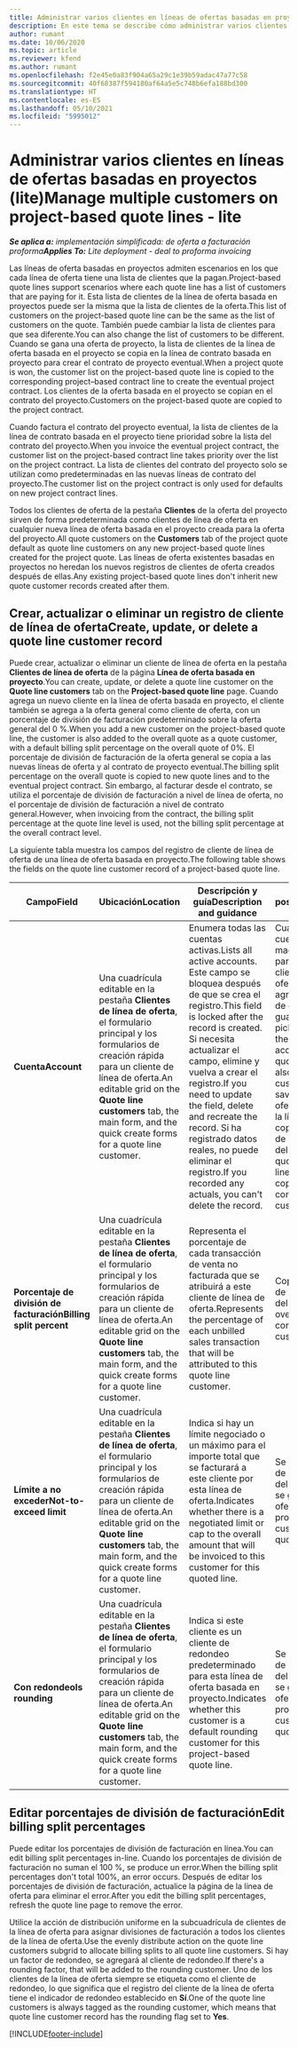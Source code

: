 ```yaml
---
title: Administrar varios clientes en líneas de ofertas basadas en proyectos (lite)
description: En este tema se describe cómo administrar varios clientes en líneas de oferta basadas en proyectos.
author: rumant
ms.date: 10/06/2020
ms.topic: article
ms.reviewer: kfend
ms.author: rumant
ms.openlocfilehash: f2e45e0a83f904a65a29c1e39b59adac47a77c58
ms.sourcegitcommit: 40f68387f594180af64a5e5c748b6efa188bd300
ms.translationtype: HT
ms.contentlocale: es-ES
ms.lasthandoff: 05/10/2021
ms.locfileid: "5995012"
---
```

# <a name="manage-multiple-customers-on-project-based-quote-lines---lite"></a><span data-ttu-id="19b5c-103">Administrar varios clientes en líneas de ofertas basadas en proyectos (lite)</span><span class="sxs-lookup"><span data-stu-id="19b5c-103">Manage multiple customers on project-based quote lines - lite</span></span>

<span data-ttu-id="19b5c-104">_**Se aplica a:** implementación simplificada: de oferta a facturación proforma_</span><span class="sxs-lookup"><span data-stu-id="19b5c-104">_**Applies To:** Lite deployment - deal to proforma invoicing_</span></span>

<span data-ttu-id="19b5c-105">Las líneas de oferta basadas en proyectos admiten escenarios en los que cada línea de oferta tiene una lista de clientes que la pagan.</span><span class="sxs-lookup"><span data-stu-id="19b5c-105">Project-based quote lines support scenarios where each quote line has a list of customers that are paying for it.</span></span> <span data-ttu-id="19b5c-106">Esta lista de clientes de la línea de oferta basada en proyectos puede ser la misma que la lista de clientes de la oferta.</span><span class="sxs-lookup"><span data-stu-id="19b5c-106">This list of customers on the project-based quote line can be the same as the list of customers on the quote.</span></span> <span data-ttu-id="19b5c-107">También puede cambiar la lista de clientes para que sea diferente.</span><span class="sxs-lookup"><span data-stu-id="19b5c-107">You can also change the list of customers to be different.</span></span> <span data-ttu-id="19b5c-108">Cuando se gana una oferta de proyecto, la lista de clientes de la línea de oferta basada en el proyecto se copia en la línea de contrato basada en proyecto para crear el contrato de proyecto eventual.</span><span class="sxs-lookup"><span data-stu-id="19b5c-108">When a project quote is won, the customer list on the project-based quote line is copied to the corresponding project–based contract line to create the eventual project contract.</span></span> <span data-ttu-id="19b5c-109">Los clientes de la oferta basada en el proyecto se copian en el contrato del proyecto.</span><span class="sxs-lookup"><span data-stu-id="19b5c-109">Customers on the project-based quote are copied to the project contract.</span></span>

<span data-ttu-id="19b5c-110">Cuando factura el contrato del proyecto eventual, la lista de clientes de la línea de contrato basada en el proyecto tiene prioridad sobre la lista del contrato del proyecto.</span><span class="sxs-lookup"><span data-stu-id="19b5c-110">When you invoice the eventual project contract, the customer list on the project-based contract line takes priority over the list on the project contract.</span></span> <span data-ttu-id="19b5c-111">La lista de clientes del contrato del proyecto solo se utilizan como predeterminadas en las nuevas líneas de contrato del proyecto.</span><span class="sxs-lookup"><span data-stu-id="19b5c-111">The customer list on the project contract is only used for defaults on new project contract lines.</span></span>

<span data-ttu-id="19b5c-112">Todos los clientes de oferta de la pestaña **Clientes** de la oferta del proyecto sirven de forma predeterminada como clientes de línea de oferta en cualquier nueva línea de oferta basada en el proyecto creada para la oferta del proyecto.</span><span class="sxs-lookup"><span data-stu-id="19b5c-112">All quote customers on the **Customers** tab of the project quote default as quote line customers on any new project-based quote lines created for the project quote.</span></span> <span data-ttu-id="19b5c-113">Las líneas de oferta existentes basadas en proyectos no heredan los nuevos registros de clientes de oferta creados después de ellas.</span><span class="sxs-lookup"><span data-stu-id="19b5c-113">Any existing project-based quote lines don't inherit new quote customer records created after them.</span></span>

## <a name="create-update-or-delete-a-quote-line-customer-record"></a><span data-ttu-id="19b5c-114">Crear, actualizar o eliminar un registro de cliente de línea de oferta</span><span class="sxs-lookup"><span data-stu-id="19b5c-114">Create, update, or delete a quote line customer record</span></span>

<span data-ttu-id="19b5c-115">Puede crear, actualizar o eliminar un cliente de línea de oferta en la pestaña **Clientes de línea de oferta** de la página **Línea de oferta basada en proyecto**.</span><span class="sxs-lookup"><span data-stu-id="19b5c-115">You can create, update, or delete a quote line customer on the **Quote line customers** tab on the **Project-based quote line** page.</span></span> <span data-ttu-id="19b5c-116">Cuando agrega un nuevo cliente en la línea de oferta basada en proyecto, el cliente también se agrega a la oferta general como cliente de oferta, con un porcentaje de división de facturación predeterminado sobre la oferta general del 0 %.</span><span class="sxs-lookup"><span data-stu-id="19b5c-116">When you add a new customer on the project-based quote line, the customer is also added to the overall quote as a quote customer, with a default billing split percentage on the overall quote of 0%.</span></span> <span data-ttu-id="19b5c-117">El porcentaje de división de facturación de la oferta general se copia a las nuevas líneas de oferta y al contrato de proyecto eventual.</span><span class="sxs-lookup"><span data-stu-id="19b5c-117">The billing split percentage on the overall quote is copied to new quote lines and to the eventual project contract.</span></span> <span data-ttu-id="19b5c-118">Sin embargo, al facturar desde el contrato, se utiliza el porcentaje de división de facturación a nivel de línea de oferta, no el porcentaje de división de facturación a nivel de contrato general.</span><span class="sxs-lookup"><span data-stu-id="19b5c-118">However, when invoicing from the contract, the billing split percentage at the quote line level is used, not the billing split percentage at the overall contract level.</span></span> 

<span data-ttu-id="19b5c-119">La siguiente tabla muestra los campos del registro de cliente de línea de oferta de una línea de oferta basada en proyecto.</span><span class="sxs-lookup"><span data-stu-id="19b5c-119">The following table shows the fields on the quote line customer record of a project-based quote line.</span></span>

| <span data-ttu-id="19b5c-120">Campo</span><span class="sxs-lookup"><span data-stu-id="19b5c-120">Field</span></span> | <span data-ttu-id="19b5c-121">Ubicación</span><span class="sxs-lookup"><span data-stu-id="19b5c-121">Location</span></span> | <span data-ttu-id="19b5c-122">Descripción y guía</span><span class="sxs-lookup"><span data-stu-id="19b5c-122">Description and guidance</span></span> | <span data-ttu-id="19b5c-123">Impacto posterior</span><span class="sxs-lookup"><span data-stu-id="19b5c-123">Downstream impact</span></span> |
| --- | --- | --- | --- |
| <span data-ttu-id="19b5c-124">**Cuenta**</span><span class="sxs-lookup"><span data-stu-id="19b5c-124">**Account**</span></span> | <span data-ttu-id="19b5c-125">Una cuadrícula editable en la pestaña **Clientes de línea de oferta**, el formulario principal y los formularios de creación rápida para un cliente de línea de oferta.</span><span class="sxs-lookup"><span data-stu-id="19b5c-125">An editable grid on the **Quote line customers** tab, the main form, and the quick create forms for a quote line customer.</span></span> | <span data-ttu-id="19b5c-126">Enumera todas las cuentas activas.</span><span class="sxs-lookup"><span data-stu-id="19b5c-126">Lists all active accounts.</span></span> <span data-ttu-id="19b5c-127">Este campo se bloquea después de que se crea el registro.</span><span class="sxs-lookup"><span data-stu-id="19b5c-127">This field is locked after the record is created.</span></span> <span data-ttu-id="19b5c-128">Si necesita actualizar el campo, elimine y vuelva a crear el registro.</span><span class="sxs-lookup"><span data-stu-id="19b5c-128">If you need to update the field, delete and recreate the record.</span></span> <span data-ttu-id="19b5c-129">Si ha registrado datos reales, no puede eliminar el registro.</span><span class="sxs-lookup"><span data-stu-id="19b5c-129">If you recorded any actuals, you can't delete the record.</span></span> | <span data-ttu-id="19b5c-130">Cuando elige una cuenta de la lista maestra de cuentas para agregar, el cliente de la línea de oferta también se agrega como cliente de oferta al guardarlo.</span><span class="sxs-lookup"><span data-stu-id="19b5c-130">When you pick an account from the master list of accounts to add, the quote line customer is also added as a quote customer when you save it.</span></span> <span data-ttu-id="19b5c-131">Al ganarse una oferta, los clientes de la línea de oferta se copian a los clientes de la línea de contrato del proyecto.</span><span class="sxs-lookup"><span data-stu-id="19b5c-131">When a quote is won, quote line customers are copied to the project contract line customers.</span></span> |
| <span data-ttu-id="19b5c-132">**Porcentaje de división de facturación**</span><span class="sxs-lookup"><span data-stu-id="19b5c-132">**Billing split percent**</span></span> | <span data-ttu-id="19b5c-133">Una cuadrícula editable en la pestaña **Clientes de línea de oferta**, el formulario principal y los formularios de creación rápida para un cliente de línea de oferta.</span><span class="sxs-lookup"><span data-stu-id="19b5c-133">An editable grid on the **Quote line customers** tab, the main form, and the quick create forms for a quote line customer.</span></span> | <span data-ttu-id="19b5c-134">Representa el porcentaje de cada transacción de venta no facturada que se atribuirá a este cliente de línea de oferta.</span><span class="sxs-lookup"><span data-stu-id="19b5c-134">Represents the percentage of each unbilled sales transaction that will be attributed to this quote line customer.</span></span> | <span data-ttu-id="19b5c-135">Copiado a los clientes de la línea de contrato del proyecto.</span><span class="sxs-lookup"><span data-stu-id="19b5c-135">Copied over to project contract line customers.</span></span> |
| <span data-ttu-id="19b5c-136">**Límite a no exceder**</span><span class="sxs-lookup"><span data-stu-id="19b5c-136">**Not-to-exceed limit**</span></span> | <span data-ttu-id="19b5c-137">Una cuadrícula editable en la pestaña **Clientes de línea de oferta**, el formulario principal y los formularios de creación rápida para un cliente de línea de oferta.</span><span class="sxs-lookup"><span data-stu-id="19b5c-137">An editable grid on the **Quote line customers** tab, the main form, and the quick create forms for a quote line customer.</span></span> | <span data-ttu-id="19b5c-138">Indica si hay un límite negociado o un máximo para el importe total que se facturará a este cliente por esta línea de oferta.</span><span class="sxs-lookup"><span data-stu-id="19b5c-138">Indicates whether there is a negotiated limit or cap to the overall amount that will be invoiced to this customer for this quoted line.</span></span> | <span data-ttu-id="19b5c-139">Se copia a los clientes de la línea de contrato del proyecto cuando se gana una oferta.</span><span class="sxs-lookup"><span data-stu-id="19b5c-139">Copied over to project contract line customers when a quote is won.</span></span> |
| <span data-ttu-id="19b5c-140">**Con redondeo**</span><span class="sxs-lookup"><span data-stu-id="19b5c-140">**Is rounding**</span></span> | <span data-ttu-id="19b5c-141">Una cuadrícula editable en la pestaña **Clientes de línea de oferta**, el formulario principal y los formularios de creación rápida para un cliente de línea de oferta.</span><span class="sxs-lookup"><span data-stu-id="19b5c-141">An editable grid on the **Quote line customers** tab, the main form, and the quick create forms for a quote line customer.</span></span> | <span data-ttu-id="19b5c-142">Indica si este cliente es un cliente de redondeo predeterminado para esta línea de oferta basada en proyecto.</span><span class="sxs-lookup"><span data-stu-id="19b5c-142">Indicates whether this customer is a default rounding customer for this project-based quote line.</span></span> | <span data-ttu-id="19b5c-143">Se copia a los clientes de la línea de contrato del proyecto cuando se gana una oferta.</span><span class="sxs-lookup"><span data-stu-id="19b5c-143">Copied over to project contract customers when a quote is won.</span></span> |

## <a name="edit-billing-split-percentages"></a><span data-ttu-id="19b5c-144">Editar porcentajes de división de facturación</span><span class="sxs-lookup"><span data-stu-id="19b5c-144">Edit billing split percentages</span></span>

<span data-ttu-id="19b5c-145">Puede editar los porcentajes de división de facturación en línea.</span><span class="sxs-lookup"><span data-stu-id="19b5c-145">You can edit billing split percentages in-line.</span></span> <span data-ttu-id="19b5c-146">Cuando los porcentajes de división de facturación no suman el 100 %, se produce un error.</span><span class="sxs-lookup"><span data-stu-id="19b5c-146">When the billing split percentages don't total 100%, an error occurs.</span></span> <span data-ttu-id="19b5c-147">Después de editar los porcentajes de división de facturación, actualice la página de la línea de oferta para eliminar el error.</span><span class="sxs-lookup"><span data-stu-id="19b5c-147">After you edit the billing split percentages, refresh the quote line page to remove the error.</span></span>

<span data-ttu-id="19b5c-148">Utilice la acción de distribución uniforme en la subcuadrícula de clientes de la línea de oferta para asignar divisiones de facturación a todos los clientes de la línea de oferta.</span><span class="sxs-lookup"><span data-stu-id="19b5c-148">Use the evenly distribute action on the quote line customers subgrid to allocate billing splits to all quote line customers.</span></span> <span data-ttu-id="19b5c-149">Si hay un factor de redondeo, se agregará al cliente de redondeo.</span><span class="sxs-lookup"><span data-stu-id="19b5c-149">If there's a rounding factor, that will be added to the rounding customer.</span></span> <span data-ttu-id="19b5c-150">Uno de los clientes de la línea de oferta siempre se etiqueta como el cliente de redondeo, lo que significa que el registro del cliente de la línea de oferta tiene el indicador de redondeo establecido en **Sí**.</span><span class="sxs-lookup"><span data-stu-id="19b5c-150">One of the quote line customers is always tagged as the rounding customer, which means that quote line customer record has the rounding flag set to **Yes**.</span></span> 


[!INCLUDE[footer-include](../../includes/footer-banner.md)]